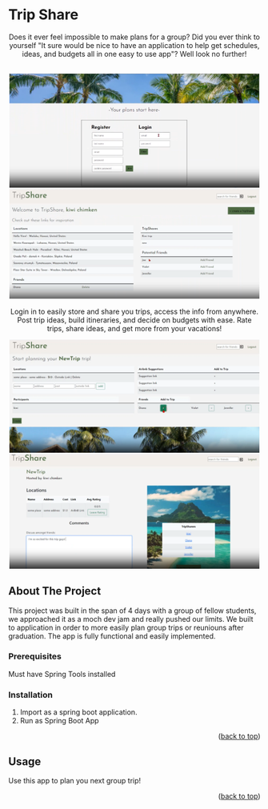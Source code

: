 <p><h1>Trip Share</h1></p>
<div align="center">
<p align="center"> Does it ever feel impossible to make plans for a group? Did you ever think to yourself "It sure would be nice to have an application to help get schedules, ideas, and budgets all in one easy to use app"? Well look no further!</p>
<br/>
<img src="imgs/tripshare1'.PNG" width="500px" >
<img src="imgs/trip2.PNG" width="500px" >
<br/>
<p align="center"> Login in to easily store and share you trips, access the info from anywhere. Post trip ideas, build itineraries, and decide on budgets with ease. Rate trips, share ideas, and get more from your vacations!</p>
<img src="imgs/trip3.PNG" width="500px" >
<img src="imgs/trip4.PNG" width="500px" >
<br/>
</div>

<!-- ABOUT THE PROJECT -->
## About The Project
This project was built in the span of 4 days with a group of fellow students, we approached it as a moch dev jam and really pushed our limits. We built to application in order to more easily plan group trips or reuniouns after graduation. The app is fully functional and easily implemented. 

### Prerequisites
Must have Spring Tools installed

### Installation
1. Import as a spring boot application.
2. Run as Spring Boot App
<p align="right">(<a href="#readme-top">back to top</a>)</p>



<!-- USAGE EXAMPLES -->
## Usage
Use this app to plan you next group trip!
<p align="right">(<a href="#readme-top">back to top</a>)</p>



<!-- MARKDOWN LINKS & IMAGES -->
<!-- https://www.markdownguide.org/basic-syntax/#reference-style-links -->
